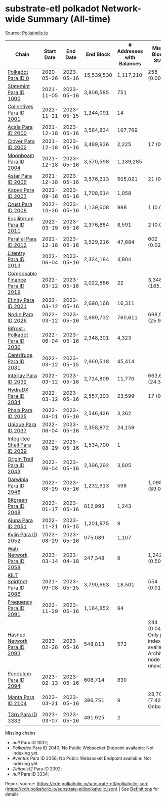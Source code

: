 # substrate-etl polkadot Network-wide Summary (All-time)

Source: [Polkaholic.io](https://polkaholic.io)


| Chain            | Start Date | End Date | End Block | # Addresses with Balances | Missing Blocks / Status |
| ---------------- | ---------- | ---------| --------- | ------------------------- | ----------------------- |
| [Polkadot Para ID 0](/polkadot/0-polkadot) | 2020-05-26 | 2023-05-16 | 15,539,530 |  1,117,210 | 258 (0.00%)  |
| [Statemint Para ID 1000](/polkadot/1000-statemint) | 2021-11-05 | 2023-05-16 | 3,806,585 |  751 |    |
| [Collectives Para ID 1001](/polkadot/1001-collectives) | 2022-11-21 | 2023-05-15 | 1,244,091 |  14 |    |
| [Acala Para ID 2000](/polkadot/2000-acala) | 2021-12-18 | 2023-05-16 | 3,584,834 |  167,769 |    |
| [Clover Para ID 2002](/polkadot/2002-clover) | 2021-12-18 | 2023-05-16 | 3,489,936 |  2,225 | 17 (0.00%)  |
| [Moonbeam Para ID 2004](/polkadot/2004-moonbeam) | 2021-12-18 | 2023-05-16 | 3,570,598 |  1,139,285 |    |
| [Astar Para ID 2006](/polkadot/2006-astar) | 2021-12-18 | 2023-05-16 | 3,576,213 |  505,021 | 21 (0.00%)  |
| [Kapex Para ID 2007](/polkadot/2007-kapex) | 2022-09-16 | 2023-05-16 | 1,708,614 |  1,058 |    |
| [Crust Para ID 2008](/polkadot/2008-crust) | 2022-10-26 | 2023-05-16 | 1,139,608 |  998 | 1 (0.00%)  |
| [Equilibrium Para ID 2011](/polkadot/2011-equilibrium) | 2022-03-19 | 2023-05-16 | 2,376,884 |  8,591 | 2 (0.00%)  |
| [Parallel Para ID 2012](/polkadot/2012-parallel) | 2021-12-18 | 2023-05-16 | 3,529,216 |  47,684 | 602 (0.02%)  |
| [Litentry Para ID 2013](/polkadot/2013-litentry) | 2022-06-04 | 2023-05-16 | 2,324,184 |  4,804 |    |
| [Composable Finance Para ID 2019](/polkadot/2019-composable) | 2022-03-12 | 2023-05-16 | 2,022,886 |  22 | 3,348,287 (165.52%)  |
| [Efinity Para ID 2021](/polkadot/2021-efinity) | 2022-03-12 | 2023-05-16 | 2,690,168 |  16,311 |    |
| [Nodle Para ID 2026](/polkadot/2026-nodle) | 2022-03-12 | 2023-05-16 | 2,689,732 |  760,611 | 698,978 (25.99%)  |
| [Bifrost-Polkadot Para ID 2030](/polkadot/2030-bifrost-dot) | 2022-06-04 | 2023-05-16 | 2,348,301 |  4,323 |    |
| [Centrifuge Para ID 2031](/polkadot/2031-centrifuge) | 2022-03-12 | 2023-05-15 | 2,960,518 |  45,414 |    |
| [Interlay Para ID 2032](/polkadot/2032-interlay) | 2022-03-12 | 2023-05-16 | 2,724,809 |  11,770 | 663,696 (24.36%)  |
| [HydraDX Para ID 2034](/polkadot/2034-hydradx) | 2022-03-12 | 2023-05-16 | 2,557,303 |  23,599 | 17 (0.00%)  |
| [Phala Para ID 2035](/polkadot/2035-phala) | 2022-04-01 | 2023-05-16 | 2,546,426 |  3,362 |    |
| [Unique Para ID 2037](/polkadot/2037-unique) | 2022-06-04 | 2023-05-16 | 2,358,872 |  24,159 |    |
| [Integritee Shell Para ID 2039](/polkadot/2039-integritee-shell) | 2022-08-29 | 2023-05-16 | 1,534,700 |  1 |    |
| [Origin Trail Para ID 2043](/polkadot/2043-origintrail) | 2022-06-04 | 2023-05-16 | 2,396,292 |  3,605 |    |
| [Darwinia Para ID 2046](/polkadot/2046-darwinia) | 2022-08-29 | 2023-05-16 | 1,232,613 |  598 | 1,098,047 (89.08%)  |
| [Bitgreen Para ID 2048](/polkadot/2048-bitgreen) | 2023-01-17 | 2023-05-16 | 812,993 |  1,243 |    |
| [Ajuna Para ID 2051](/polkadot/2051-ajuna) | 2022-11-21 | 2023-05-15 | 1,201,975 |  9 |    |
| [Kylin Para ID 2052](/polkadot/2052-kylin) | 2022-08-29 | 2023-05-16 | 975,089 |  1,107 |    |
| [Watr Network Para ID 2058](/polkadot/2058-watr) | 2023-03-14 | 2023-04-18 | 247,348 |  9 | 1,242 (0.50%)  |
| [KILT Spiritnet Para ID 2086](/polkadot/2086-kilt) | 2021-09-08 | 2023-05-15 | 3,790,663 |  18,501 | 554 (0.01%)  |
| [Frequency Para ID 2091](/polkadot/2091-frequency) | 2022-11-29 | 2023-05-16 | 1,184,852 |  94 |    |
| [Hashed Network Para ID 2093](/polkadot/2093-hashed) | 2023-02-28 | 2023-05-16 | 548,813 |  572 | 244 (0.04%) Only partial index available: Archive node unavailable |
| [Pendulum Para ID 2094](/polkadot/2094-pendulum) | 2023-02-13 | 2023-05-16 | 608,714 |  830 |    |
| [Manta Para ID 2104](/polkadot/2104-manta) | 2023-03-21 | 2023-05-16 | 386,751 |  9 | 28,703 (7.42%) Onboarding |
| [T3rn Para ID 3333](/polkadot/3333-t3rn) | 2023-03-07 | 2023-05-16 | 491,925 |  2 |    |

Missing chains


* *null* Para ID 1002; 
* *Polkadex* Para ID 2040; No Public Websocket Endpoint available: Not indexing yet.
* *Aventus* Para ID 2056; No Public Websocket Endpoint available: Not indexing yet.
* *Zeitgeist2* Para ID 2092; 
* *null* Para ID 3334; 

Report source: [https://cdn.polkaholic.io/substrate-etl/polkaholic.json](https://cdn.polkaholic.io/substrate-etl/polkaholic.json) | See [Definitions](/DEFINITIONS.md) for details
